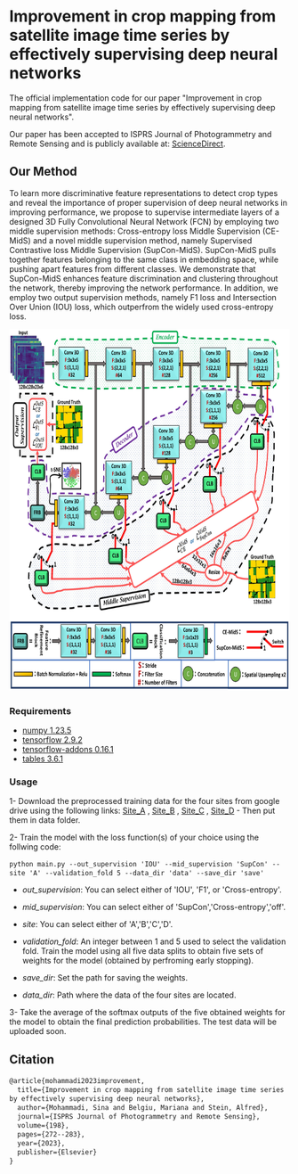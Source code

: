 # Improvement in crop mapping from satellite image time series by effectively supervising deep neural networks
The official implementation code for our paper "Improvement in crop mapping from satellite image time series by effectively supervising deep neural networks".


Our paper has been accepted to ISPRS Journal of Photogrammetry and Remote Sensing and is publicly available at: [ScienceDirect](https://www.sciencedirect.com/science/article/pii/S0924271623000679
).

## Our Method
To learn more discriminative feature representations to detect crop types and reveal the importance of proper supervision of deep neural networks in improving performance, we propose to supervise intermediate layers of a designed 3D Fully Convolutional Neural Network (FCN) by employing two middle supervision methods: Cross-entropy loss Middle Supervision (CE-MidS) and a novel middle supervision method, namely Supervised Contrastive loss Middle Supervision (SupCon-MidS). SupCon-MidS pulls together features belonging to the same class in embedding space, while pushing apart features from different classes. We demonstrate that SupCon-MidS enhances feature discrimination and clustering throughout the network, thereby improving the network performance. In addition, we employ two output supervision methods, namely F1 loss and Intersection Over Union (IOU) loss, which outperfrom the widely used cross-entropy loss.

<p align="center"><img src="https://github.com/Sina-Mohammadi/CropSupervision/blob/main/fig/framework.jpg" width="750" height="650"></p>


### Requirements
- [numpy 1.23.5](https://numpy.org/)
- [tensorflow 2.9.2](https://www.tensorflow.org/)
- [tensorflow-addons 0.16.1](https://www.tensorflow.org/addons)
- [tables 3.6.1](https://www.pytables.org/)

### Usage

1- Download the preprocessed training data for the four sites from google drive using the following links: [Site_A](https://drive.google.com/file/d/1fhoFewOoLPSWWmX5dOeme2rlZJXyyC7A/view?usp=sharing) , [Site_B](https://drive.google.com/file/d/1fHerhZHxV0w1cTU6PO37Q2E_RITV6Zwc/view?usp=sharing)  , [Site_C](https://drive.google.com/file/d/1Cc71iW4te0pMjAmMO2um2iSoQUOtrzs6/view?usp=sharing)  , [Site_D](https://drive.google.com/file/d/14WStPwEAuea9X-WnjHIq51L8iyc41Bfu/view?usp=sharing) - Then put them in data folder.

2- Train the model with the loss function(s) of your choice using the follwing code:

```
python main.py --out_supervision 'IOU' --mid_supervision 'SupCon' --site 'A' --validation_fold 5 --data_dir 'data' --save_dir 'save'
```

- *out_supervision*: You can select either of 'IOU', 'F1', or 'Cross-entropy'.

- *mid_supervision*: You can select either of 'SupCon','Cross-entropy','off'.

- *site*: You can select either of 'A','B','C','D'.

- *validation_fold*: An integer between 1 and 5 used to select the validation fold. Train the model using all five data splits to obtain five sets of weights for the model (obtained by perfroming early stopping). 

- *save_dir*: Set the path for saving the weights.

- *data_dir*: Path where the data of the four sites are located.

3- Take the average of the softmax outputs of the five obtained weights for the model to obtain the final prediction probabilities. The test data will be uploaded soon. 

## Citation
```
@article{mohammadi2023improvement,
  title={Improvement in crop mapping from satellite image time series by effectively supervising deep neural networks},
  author={Mohammadi, Sina and Belgiu, Mariana and Stein, Alfred},
  journal={ISPRS Journal of Photogrammetry and Remote Sensing},
  volume={198},
  pages={272--283},
  year={2023},
  publisher={Elsevier}
}
```
